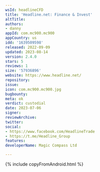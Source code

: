 ```yaml
---
wsId: headlineCFD
title: 'Headline.net: Finance & Invest'
altTitle: 
authors:
- danny
appId: com.mc900.mc900
appCountry: us
idd: '1639509598'
released: 2022-09-09
updated: 2023-08-14
version: 2.4.0
stars: 5
reviews: 1
size: '57936896'
website: https://www.headline.net/
repository: 
issue: 
icon: com.mc900.mc900.jpg
bugbounty: 
meta: ok
verdict: custodial
date: 2023-07-06
signer: 
reviewArchive: 
twitter: 
social:
- https://www.facebook.com/HeadlineTrade
- https://t.me/Headline_Group
features: 
developerName: Magic Compass Ltd

---
```


{% include copyFromAndroid.html %}
